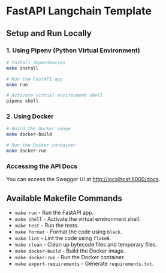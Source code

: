 # FastAPI Langchain Template

## Setup and Run Locally

### 1. **Using Pipenv (Python Virtual Environment)**

```bash
# Install dependencies
make install

# Run the FastAPI app
make run

# Activate virtual environment shell
pipenv shell
```

### 2. **Using Docker**

```bash
# Build the Docker image
make docker-build

# Run the Docker container
make docker-run
```

### Accessing the API Docs

You can access the Swagger UI at [http://localhost:8000/docs](http://localhost:8000/docs).


## Available Makefile Commands

- `make run` - Run the FastAPI app.
- `make shell` - Activate the virtual environment shell.
- `make test` - Run the tests.
- `make format` - Format the code using `black`.
- `make lint` - Lint the code using `flake8`.
- `make clean` - Clean up bytecode files and temporary files.
- `make docker-build` - Build the Docker image.
- `make docker-run` - Run the Docker container.
- `make export-requirements` - Generate `requirements.txt`.
